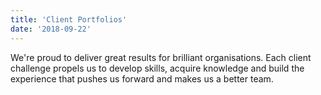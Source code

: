 ```yaml
---
title: 'Client Portfolios'
date: '2018-09-22'
---
```


We're proud to deliver great results for brilliant organisations. Each client challenge propels us to develop skills, acquire knowledge and build the experience that pushes us forward and makes us a better team.
